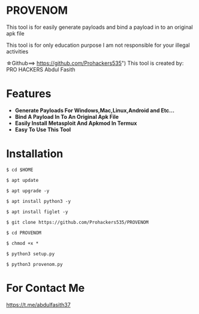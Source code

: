 # PROVENOM

This tool is for easily generate payloads and bind a payload in to an original apk file  

This tool is for only education purpose
I am not responsible for your illegal activities

☆Github==> https://github.com/Prohackers535")
This tool is created by:
                     PRO HACKERS
                     Abdul Fasith
# Features 

- **Generate Payloads For Windows,Mac,Linux,Android and Etc...**
- **Bind A Payload In To An Original Apk File**
- **Easily Install Metasploit And Apkmod In Termux**
- **Easy To Use This Tool**



# Installation 

```
$ cd $HOME
```
```
$ apt update
```
```
$ apt upgrade -y
```
```
$ apt install python3 -y
```
```
$ apt install figlet -y
```
```
$ git clone https://github.com/Prohackers535/PROVENOM
```
```
$ cd PROVENOM
```
```
$ chmod +x *
```
```
$ python3 setup.py
```
```
$ python3 provenom.py
```

# For Contact Me

  https://t.me/abdulfasith37

